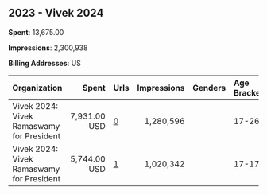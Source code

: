 ## 2023 - Vivek 2024 
**Spent**: 13,675.00

**Impressions**: 2,300,938

**Billing Addresses**: US

|Organization|Spent|Urls|Impressions|Genders|Age Brackets|Country Codes|
|:---|---:|:---|---:|:---|:---|:---|
|Vivek 2024: Vivek Ramaswamy for President|7,931.00 USD|[0](https://www.snap.com/political-ads/asset/39c176cb5a989299707ab6dd4ccfdaf3e275ecfc14e5995f85d13751d51ef793?mediaType=mp4)|1,280,596||17-26|united states|
|Vivek 2024: Vivek Ramaswamy for President|5,744.00 USD|[1](https://www.snap.com/political-ads/asset/25047f1d620cb4af337530bd5579fba441bd5664863c55a5d3d916aab91d6ffe?mediaType=mp4)|1,020,342||17-17|united states|
